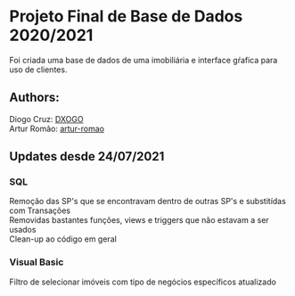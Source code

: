 # Projeto Final de Base de Dados 2020/2021

Foi criada uma base de dados de uma imobiliária e interface gŕafica para uso de clientes.

## Authors: 
Diogo Cruz: [DXOGO](https://www.github.com/DXOGO)  
Artur Romão: [artur-romao](https://www.github.com/artur-romao)

## Updates desde 24/07/2021

### SQL
Remoção das SP's que se encontravam dentro de outras SP's e substitídas com Transações  
Removidas bastantes funções, views e triggers que não estavam a ser usados  
Clean-up ao código em geral

### Visual Basic
Filtro de selecionar imóveis com tipo de negócios específicos atualizado


